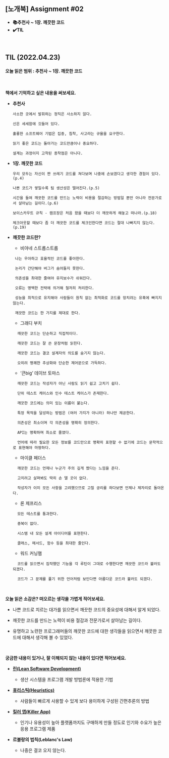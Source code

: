## [노개북] Assignment #02

- **📚추천사 ~ 1장. 깨끗한 코드**
- **✔️TIL**

<br>

## TIL (2022.04.23)
#### 오늘 읽은 범위 : 추천사 ~ 1장. 깨끗한 코드

<br>


**책에서 기억하고 싶은 내용을 써보세요.**

- **추천사**
  ```
  사소한 곳에서 발휘하는 정직은 사소하지 않다.

  신은 세세함에 깃들어 있다.

  훌륭한 소프트웨어 기법은 집중, 침착, 사고라는 규율을 요구한다.

  읽기 좋은 코드는 돌아가는 코드만큼이나 중요하다.

  설계는 과정이지 고착된 종착점은 아니다.
  ```

- **1장. 깨끗한 코드**
  ```
  우리 모두는 자신이 짠 쓰레기 코드를 쳐다보며 나중에 손보겠다고 생각한 경험이 있다.(p.4)

  나쁜 코드가 쌓일수록 팀 생산성은 떨어진다.(p.5)

  시간을 들여 깨끗한 코드를 만드는 노력이 비용을 절감하는 방법일 뿐만 아니라 전문가로서 살아남는 길이다.(p.6)

  보이스카우트 규칙 - 캠프장은 처음 왔을 때보다 더 깨끗하게 해놓고 떠나라.(p.18)

  체크아웃할 때보다 좀 더 깨끗한 코드를 체크인한다면 코드는 절대 나빠지지 않는다.(p.19)
  ```

- **깨끗한 코드란?**
  - 비야네 스트롭스트룹
   ```
    나는 우아하고 효율적인 코드를 좋아한다. 
    
    논리가 간단해야 버그가 숨어들지 못한다.
    
    의존성을 최대한 줄여야 유지보수가 쉬워진다. 
    
    오류는 명백한 전략에 의거해 철저히 처리한다.
    
    성능을 최적으로 유지해야 사람들이 원칙 없는 최적화로 코드를 망치려는 유혹에 빠지지 않는다. 
    
    깨끗한 코드는 한 가지를 제대로 한다.
   ```
   
  - 그래디 부치
  ```
    깨끗한 코드는 단순하고 직접적이다. 
    
    깨끗한 코드는 잘 쓴 문장처럼 읽힌다.
    
    깨끗한 코드는 결코 설계자의 의도를 숨기지 않는다. 
    
    오히려 명쾌한 추상화와 단순한 제어문으로 가득하다.
  ```
  
  - ‘큰big’ 데이브 토마스
  ```
    깨끗한 코드는 작성자가 아닌 사람도 읽기 쉽고 고치기 쉽다. 
    
    단위 테스트 케이스와 인수 테스트 케이스가 존재한다. 
    
    깨끗한 코드에는 의미 있는 이름이 붙는다. 
    
    특정 목적을 달성하는 방법은 (여러 가지가 아니라) 하나만 제공한다. 
    
    의존성은 최소이며 각 의존성을 명확히 정의한다.
    
    API는 명확하며 최소로 줄였다. 
    
    언어에 따라 필요한 모든 정보를 코드만으로 명확히 표현할 수 없기에 코드는 문학적으로 표현해야 마땅하다.
  ```
  
  - 마이클 페더스
  ```
    깨끗한 코드는 언제나 누군가 주의 깊게 짰다는 느낌을 준다. 
    
    고치려고 살펴봐도 딱히 손 댈 곳이 없다. 
    
    작성자가 이미 모든 사항을 고려했으므로 고칠 궁리를 하다보면 언제나 제자리로 돌아온다. 
  ```
  
  - 론 제프리스
  ```
    모든 테스트를 통과한다.
    
    중복이 없다.
    
    시스템 내 모든 설계 아이디어를 표현한다.
    
    클래스, 메서드, 함수 등을 최대한 줄인다.
  ```
  
  - 워드 커닝햄
  ```
    코드를 읽으면서 짐작했던 기능을 각 루틴이 그대로 수행한다면 깨끗한 코드라 불러도 되겠다. 
    
    코드가 그 문제를 풀기 위한 언어처럼 보인다면 아름다운 코드라 불러도 되겠다.
  ```
  

<br>

**오늘 읽은 소감은? 떠오르는 생각을 가볍게 적어보세요.**

- 나쁜 코드로 치르는 대가를 읽으면서 깨끗한 코드의 중요성에 대해서 알게 되었다.

- 깨끗한 코드를 만드는 노력이 비용 절감과 전문가로서 살아남는 길이다.

- 유명하고 노련한 프로그래머들의 깨끗한 코드에 대한 생각들을 읽으면서 깨끗한 코드에 대해서 생각해 볼 수 있었다.


<br>

**궁금한 내용이 있거나, 잘 이해되지 않는 내용이 있다면 적어보세요.**

- [**린(Lean Software Development)**](http://www.incodom.kr/%EB%A6%B0_%EC%86%8C%ED%94%84%ED%8A%B8%EC%9B%A8%EC%96%B4_%EA%B0%9C%EB%B0%9C%EB%B0%A9%EB%B2%95%EB%A1%A0)
  - 생산 시스템을 프로그램 개발 방법론에 적용한 기법

- [**휴리스틱(Heuristics)**](https://ko.wikipedia.org/wiki/%ED%9C%B4%EB%A6%AC%EC%8A%A4%ED%8B%B1_%EC%9D%B4%EB%A1%A0)
  -  사람들이 빠르게 사용할 수 있게 보다 용이하게 구성된 간편추론의 방법

-  [**킬러 앱(Killer App)**](https://ko.wikipedia.org/wiki/%ED%82%AC%EB%9F%AC_%EC%95%A0%ED%94%8C%EB%A6%AC%EC%BC%80%EC%9D%B4%EC%85%98)
    - 인기나 유용성이 높아 플랫폼까지도 구매하게 만들 정도로 인기와 수요가 높은 응용 프로그램 제품
    
- **르블랑의 법칙(Leblanc's Law)**
  - 나중은 결코 오지 않는다.


